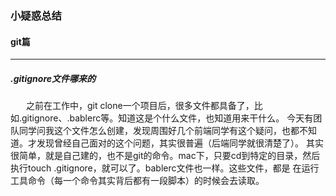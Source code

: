 ### 小疑惑总结

#### git篇
***
##### .gitignore文件哪来的
&ensp;&ensp;&ensp; 之前在工作中，git clone一个项目后，很多文件都具备了，比如.gitignore、.bablerc等。知道这是个什么文件，也知道用来干什么。
今天有团队同学问我这个文件怎么创建，发现周围好几个前端同学有这个疑问，也都不知道。才发现曾经自己面对的这个问题，其实很普遍（后端同学就很清楚了）。
其实很简单，就是自己建的，也不是git的命令。mac下，只要cd到特定的目录，然后执行touch .gitignore，就可以了。bablerc文件也一样。这些文件，都是
在运行工具命令（每一个命令其实背后都有一段脚本）的时候会去读取。